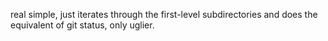 real simple, just iterates through the first-level subdirectories and does the equivalent of git status, only uglier.

